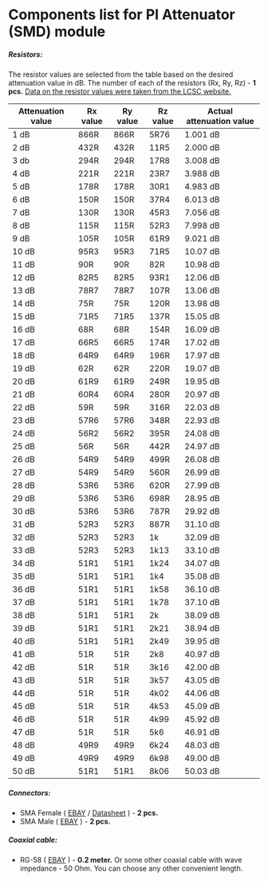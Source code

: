 # Components list for PI Attenuator (SMD) module

##### Resistors:
The resistor values are selected from the table based on the desired attenuation value in dB. 
The number of each of the resistors (Rx, Ry, Rz) - **1 pcs.**
[Data on the resistor values were taken from the LCSC website.](https://lcsc.com/products/Chip-Resistor-Surface-Mount_439.html)

| Attenuation value | Rx value | Ry value | Rz value | Actual attenuation value |
| ----------------- | -------- | -------- | -------- | ------------------------ |
| 1 dB              | 866R     | 866R     | 5R76     | 1.001 dB                 |
| 2 dB              | 432R     | 432R     | 11R5     | 2.000 dB                 |
| 3 db              | 294R     | 294R     | 17R8     | 3.008 dB                 |
| 4 dB              | 221R     | 221R     | 23R7     | 3.988 dB                 |
| 5 dB              | 178R     | 178R     | 30R1     | 4.983 dB                 |
| 6 dB              | 150R     | 150R     | 37R4     | 6.013 dB                 |
| 7 dB              | 130R     | 130R     | 45R3     | 7.056 dB                 |
| 8 dB              | 115R     | 115R     | 52R3     | 7.998 dB                 |
| 9 dB              | 105R     | 105R     | 61R9     | 9.021 dB                 |
| 10 dB             | 95R3     | 95R3     | 71R5     | 10.07 dB                 |
| 11 dB             | 90R      | 90R      | 82R      | 10.98 dB                 |
| 12 dB             | 82R5     | 82R5     | 93R1     | 12.06 dB                 |
| 13 dB             | 78R7     | 78R7     | 107R     | 13.06 dB                 |
| 14 dB             | 75R      | 75R      | 120R     | 13.98 dB                 |
| 15 dB             | 71R5     | 71R5     | 137R     | 15.05 dB                 |
| 16 dB             | 68R      | 68R      | 154R     | 16.09 dB                 |
| 17 dB             | 66R5     | 66R5     | 174R     | 17.02 dB                 |
| 18 dB             | 64R9     | 64R9     | 196R     | 17.97 dB                 |
| 19 dB             | 62R      | 62R      | 220R     | 19.07 dB                 |
| 20 dB             | 61R9     | 61R9     | 249R     | 19.95 dB                 |
| 21 dB             | 60R4     | 60R4     | 280R     | 20.97 dB                 |
| 22 dB             | 59R      | 59R      | 316R     | 22.03 dB                 |
| 23 dB             | 57R6     | 57R6     | 348R     | 22.93 dB                 |
| 24 dB             | 56R2     | 56R2     | 395R     | 24.08 dB                 |
| 25 dB             | 56R      | 56R      | 442R     | 24.97 dB                 |
| 26 dB             | 54R9     | 54R9     | 499R     | 26.08 dB                 |
| 27 dB             | 54R9     | 54R9     | 560R     | 26.99 dB                 |
| 28 dB             | 53R6     | 53R6     | 620R     | 27.99 dB                 |
| 29 dB             | 53R6     | 53R6     | 698R     | 28.95 dB                 |
| 30 dB             | 53R6     | 53R6     | 787R     | 29.92 dB                 |
| 31 dB             | 52R3     | 52R3     | 887R     | 31.10 dB                 |
| 32 dB             | 52R3     | 52R3     | 1k       | 32.09 dB                 |
| 33 dB             | 52R3     | 52R3     | 1k13     | 33.10 dB                 |
| 34 dB             | 51R1     | 51R1     | 1k24     | 34.07 dB                 |
| 35 dB             | 51R1     | 51R1     | 1k4      | 35.08 dB                 |
| 36 dB             | 51R1     | 51R1     | 1k58     | 36.10 dB                 |
| 37 dB             | 51R1     | 51R1     | 1k78     | 37.10 dB                 |
| 38 dB             | 51R1     | 51R1     | 2k       | 38.09 dB                 |
| 39 dB             | 51R1     | 51R1     | 2k21     | 38.94 dB                 |
| 40 dB             | 51R1     | 51R1     | 2k49     | 39.95 dB                 |
| 41 dB             | 51R      | 51R      | 2k8      | 40.97 dB                 |
| 42 dB             | 51R      | 51R      | 3k16     | 42.00 dB                 |
| 43 dB             | 51R      | 51R      | 3k57     | 43.05 dB                 |
| 44 dB             | 51R      | 51R      | 4k02     | 44.06 dB                 |
| 45 dB             | 51R      | 51R      | 4k53     | 45.09 dB                 |
| 46 dB             | 51R      | 51R      | 4k99     | 45.92 dB                 |
| 47 dB             | 51R      | 51R      | 5k6      | 46.91 dB                 |
| 48 dB             | 49R9     | 49R9     | 6k24     | 48.03 dB                 |
| 49 dB             | 49R9     | 49R9     | 6k98     | 49.00 dB                 |
| 50 dB             | 51R1     | 51R1     | 8k06     | 50.03 dB                 |

##### Connectors:
- SMA Female (
[EBAY](https://www.ebay.com/sch/i.html?_from=R40&_trksid=p2050601.m570.l1312.R1.TR9.TRC1.A0.H0.Xsma+female+.TRS2&_nkw=sma+female+edge&_sacat=0) /
[Datasheet](./Datasheets/Connectors/SMA-Female-Datasheet.pdf) ) - **2 pcs.**
- SMA Male (
[EBAY](https://www.ebay.com/sch/i.html?_from=R40&_trksid=p2050601.m570.l1313.TR0.TRC0.A0.H0.Xsma+male.TRS5&_nkw=sma+male&_sacat=0) ) - **2 pcs.**

##### Coaxial cable:
- RG-58 (
[EBAY](https://www.ebay.com/sch/i.html?_from=R40&_trksid=p2050601.m570.l1313.TR11.TRC2.A0.H0.Xrg58.TRS1&_nkw=rg58&_sacat=0) ) - **0.2 meter.** Or some other coaxial cable with wave impedance - 50 Ohm. You can choose any other convenient length.